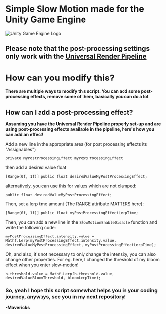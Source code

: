 # Simple Slow Motion made for the Unity Game Engine

![Unity Game Engine Logo](https://1000logos.net/wp-content/uploads/2021/10/Unity-logo.png)

## Please note that the post-processing settings only work with the [Universal Render Pipeline](https://docs.unity3d.com/Packages/com.unity.render-pipelines.universal@11.0/manual/)

# How can you modify this?
**There are multiple ways to modify this script. You can add some post-processing effects, remove some of them, basically you can do a lot**

## How can I add a post-processing effect?
**Assuming you have the Universal Render Pipeline properly set-up and are using post-processing effects available in the pipeline, here's how you can add an effect!**


  Add a new line in the appropriate area (for post processing effects its "Assignables")
   
   ``` 
   private MyPostProcessingEffect myPostProcessingEffect;
   ```
   
   then add a desired value float
   ``` 
   [Range(0f, 1f)] public float desiredValueMyPostProcessingEffect;
   ```
   
   
   alternatively, you can use this for values which are not clamped: 
   
   ```
   public float desiredValueMyPostProcessingEffect;
   ```
   
   Then, set a lerp time amount (The RANGE attribute MATTERS here):
   
   
   ``` 
   [Range(0f, 1f)] public float myPostProcessingEffectLerpTime; 
   ```

   
   Then, you can add a new line in the ``` SlowMotionEnableDisable ``` function and write the following code:
   
   
   ``` 
   myPostProcessingEffect.intensity.value = Mathf.Lerp(myPostProcessingEffect.intensity.value, desiredValueMyPostProcessingEffect, myPostProcessingEffectLerpTime); 
   ```
   
   
   Oh, and also, it's not necessary to only change the intensity, you can also change other properties. For eg. here, I changed the threshold of my bloom effect when you enter      slow-motion!
   
   
   ```  
   b.threshold.value = Mathf.Lerp(b.threshold.value, desiredValueBloomThreshold, bloomLerpTime); 
   ```
   
   ### So, yeah I hope this script somewhat helps you in your coding journey, anyways, see you in my next repository!
   **-Mavericks**
    

